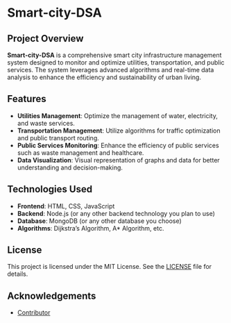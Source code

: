 # Smart-city-DSA

## Project Overview

**Smart-city-DSA** is a comprehensive smart city infrastructure management system designed to monitor and optimize utilities, transportation, and public services. The system leverages advanced algorithms and real-time data analysis to enhance the efficiency and sustainability of urban living.

## Features

- **Utilities Management**: Optimize the management of water, electricity, and waste services.
- **Transportation Management**: Utilize algorithms for traffic optimization and public transport routing.
- **Public Services Monitoring**: Enhance the efficiency of public services such as waste management and healthcare.
- **Data Visualization**: Visual representation of graphs and data for better understanding and decision-making.

## Technologies Used

- **Frontend**: HTML, CSS, JavaScript
- **Backend**: Node.js (or any other backend technology you plan to use)
- **Database**: MongoDB (or any other database you choose)
- **Algorithms**: Dijkstra’s Algorithm, A* Algorithm, etc.

## License

This project is licensed under the MIT License. See the [LICENSE](https://github.com/shahid-shaikh-mit/Smart-city-DSA/blob/main/LICENSE) file for details.

## Acknowledgements

- [Contributor ](https://github.com/AyushGorlawar)
